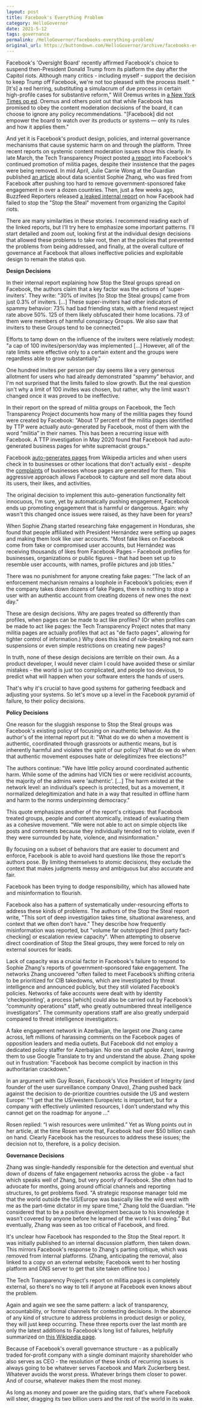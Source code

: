 ```yaml
---
layout: post
title: Facebook's Everything Problem
category: HelloGovernor
date: 2021-5-12
tags: governance
permalink: /HelloGovernor/facebooks-everything-problem/
original_url: https://buttondown.com/HelloGovernor/archive/facebooks-everything-problem/
---
```


Facebook's 'Oversight Board' recently affirmed Facebook's choice to suspend then-President Donald Trump from its platform the day after the Capitol riots. Although many critics - including myself - support the decision to keep Trump off Facebook, we're not too pleased with the process itself. "\[It's\] a red herring, substituting a simulacrum of due process in certain high-profile cases for substantive reform," Will Oremus writes in [a New York Times op ed](https://www.nytimes.com/2021/05/05/opinion/facebook-oversight-trump-jan-6.html?utm_source=HelloGovernor&utm_medium=email&utm_campaign=facebooks-everything-problem). Oremus and others point out that while Facebook has promised to obey the content moderation decisions of the board, it can choose to ignore any policy recommendations. "\[Facebook\] did not empower the board to watch over its products or systems — only its rules and how it applies them."

And yet it is Facebook's product design, policies, and internal governance mechanisms that cause systemic harm on and through the platform. Three recent reports on systemic content moderation issues show this clearly. In late March, the Tech Transparency Project posted [a report](https://www.techtransparencyproject.org/articles/facebooks-militia-mess?utm_source=HelloGovernor&utm_medium=email&utm_campaign=facebooks-everything-problem) into Facebook's continued promotion of militia pages, despite their insistence that the pages were being removed. In mid April, Julie Carrie Wong at the Guardian published [an article](https://www.theguardian.com/technology/2021/apr/12/facebook-fake-engagement-whistleblower-sophie-zhang?utm_source=HelloGovernor&utm_medium=email&utm_campaign=facebooks-everything-problem) about data scientist Sophie Zhang, who was fired from Facebook after pushing too hard to remove government-sponsored fake engagement in over a dozen countries. Then, just a few weeks ago, Buzzfeed Reporters released [a leaked internal report](https://www.buzzfeednews.com/article/ryanmac/full-facebook-stop-the-steal-internal-report?utm_source=HelloGovernor&utm_medium=email&utm_campaign=facebooks-everything-problem) on how Facebook had failed to stop the "Stop the Steal" movement from organizing the Capitol riots.

There are many similarities in these stories. I recommend reading each of the linked reports, but I'll try here to emphasize some important patterns. I'll start detailed and zoom out, looking first at the individual design decisions that allowed these problems to take root, then at the policies that prevented the problems from being addressed, and finally, at the overall culture of governance at Facebook that allows ineffective policies and exploitable design to remain the status quo.

**Design Decisions**

In their internal report explaining how Stop the Steal groups spread on Facebook, the authors claim that a key factor was the actions of 'super-inviters'. They write: "30% of invites \[to Stop the Steal groups\] came from just 0.3% of inviters. \[...\] These super-inviters had other indicators of spammy behavior: 73% had bad friending stats, with a friend request reject rate above 50%. 125 of them likely obfuscated their home locations. 73 of them were members of harmful conspiracy Groups. We also saw that inviters to these Groups tend to be connected."

Efforts to tamp down on the influence of the inviters were relatively modest: "a cap of 100 invites/person/day was implemented \[...\] However, all of the rate limits were effective only to a certain extent and the groups were regardless able to grow substantially."

One hundred invites per person per day seems like a very generous allotment for users who had already demonstrated "spammy" behavior, and I'm not surprised that the limits failed to slow growth. But the real question isn't why a limit of 100 invites was chosen, but rather, why the limit wasn't changed once it was proved to be ineffective.

In their report on the spread of militia groups on Facebook, the Tech Transparency Project documents how many of the militia pages they found were created by Facebook: "About 17 percent of the militia pages identified by TTP were actually auto-generated by Facebook, most of them with the word “militia” in their names. This has been a recurring issue with Facebook. A TTP investigation in May 2020 found that Facebook had auto-generated business pages for white supremacist groups."

Facebook [auto-generates pages](https://www.facebook.com/help/168172433243582?utm_source=HelloGovernor&utm_medium=email&utm_campaign=facebooks-everything-problem) from Wikipedia articles and when users check in to businesses or other locations that don't actually exist - despite the [complaints](https://webpunch.com/guide-to-knocking-out-unofficial-facebook-pages/?utm_source=HelloGovernor&utm_medium=email&utm_campaign=facebooks-everything-problem) of businesses whose pages are generated for them. This aggressive approach allows Facebook to capture and sell more data about its users, their likes, and activities.

The original decision to implement this auto-generation functionality felt innocuous, I'm sure, yet by automatically pushing engagement, Facebook ends up promoting engagement that is harmful or dangerous. Again: why wasn't this changed once issues were raised, as they have been for years?

When Sophie Zhang started researching fake engagement in Honduras, she found that people affiliated with President Hernández were setting up pages and making them look like user accounts. "Most fake likes on Facebook come from fake or compromised user accounts, but Hernández was receiving thousands of likes from Facebook Pages – Facebook profiles for businesses, organizations or public figures – that had been set up to resemble user accounts, with names, profile pictures and job titles."

There was no punishment for anyone creating fake pages: "The lack of an enforcement mechanism remains a loophole in Facebook’s policies; even if the company takes down dozens of fake Pages, there is nothing to stop a user with an authentic account from creating dozens of new ones the next day."

These are design decisions. Why are pages treated so differently than profiles, when pages can be made to act like profiles? (Or when profiles can be made to act like pages: the Tech Transparency Project notes that many militia pages are actually profiles that act as "de facto pages", allowing for tighter control of information.) Why does this kind of rule-breaking not earn suspensions or even simple restrictions on creating new pages?

In truth, none of these design decisions are terrible on their own. As a product developer, I would never claim I could have avoided these or similar mistakes - the world is just too complicated, and people too devious, to predict what will happen when your software enters the hands of users.

That's why it's crucial to have good systems for gathering feedback and adjusting your systems. So let's move up a level in the Facebook pyramid of failure, to their policy decisions.

**Policy Decisions**

One reason for the sluggish response to Stop the Steal groups was Facebook's existing policy of focusing on inauthentic behavior. As the author's of the internal report put it: "What do we do when a movement is authentic, coordinated through grassroots or authentic means, but is inherently harmful and violates the spirit of our policy? What do we do when that authentic movement espouses hate or delegitimizes free elections?"

The authors continue: "We have little policy around coordinated authentic harm. While some of the admins had VICN ties or were recidivist accounts, the majority of the admins were 'authentic'. \[...\] The harm existed at the network level: an individual’s speech is protected, but as a movement, it normalized delegitimization and hate in a way that resulted in offline harm and harm to the norms underpinning democracy."

This quote emphasizes another of the report's critiques: that Facebook treated groups, people and content atomically, instead of evaluating them as a cohesive movement. "We were not able to act on simple objects like posts and comments because they individually tended not to violate, even if they were surrounded by hate, violence, and misinformation."

By focusing on a subset of behaviors that are easier to document and enforce, Facebook is able to avoid hard questions like those the report's authors pose. By limiting themselves to atomic decisions, they exclude the context that makes judgments messy and ambiguous but also accurate and fair.

Facebook has been trying to dodge responsibility, which has allowed hate and misinformation to flourish.

Facebook also has a pattern of systematically under-resourcing efforts to address these kinds of problems. The authors of the Stop the Steal report write, "This sort of deep investigation takes time, situational awareness, and context that we often don’t have." They describe how frequently misinformation was reported, but "volume far outstripped \[third party fact-checking\] or escalation review capacity". When attempting to observe direct coordination of Stop the Steal groups, they were forced to rely on external sources for leads.

Lack of capacity was a crucial factor in Facebook's failure to respond to Sophie Zhang's reports of government-sponsored fake engagement. The networks Zhang uncovered "often failed to meet Facebook’s shifting criteria to be prioritized for CIB takedowns, which are investigated by threat intelligence and announced publicly, but they still violated Facebook’s policies. Networks of fake accounts were dealt with by identity 'checkpointing', a process \[which\] could also be carried out by Facebook’s “community operations” staff, who greatly outnumbered threat intelligence investigators". The community operations staff are also greatly underpaid compared to threat intelligence investigators.

A fake engagement network in Azerbaijan, the largest one Zhang came across, left millions of harassing comments on the Facebook pages of opposition leaders and media outlets. But Facebook did not employ a dedicated policy staffer for Azerbaijan. No one on staff spoke Azeri, leaving them to use Google Translate to try and understand the abuse. Zhang spoke out in frustration: "Facebook has become complicit by inaction in this authoritarian crackdown."

In an argument with Guy Rosen, Facebook's Vice President of Integrity (and founder of the user surveillance company Onavo), Zhang pushed back against the decision to de-prioritize countries outside the US and western Europe: "“I get that the US/western Europe/etc is important, but for a company with effectively unlimited resources, I don’t understand why this cannot get on the roadmap for anyone …"

Rosen replied: “I wish resources were unlimited.” Yet as Wong points out in her article, at the time Rosen wrote that, Facebook had over $50 billion cash on hand. Clearly Facebook has the resources to address these issues; the decision not to, therefore, is a policy decision.

**Governance Decisions**

Zhang was single-handedly responsible for the detection and eventual shut down of dozens of fake engagement networks across the globe - a fact which speaks well of Zhang, but very poorly of Facebook. She often had to advocate for months, going around official channels and reporting structures, to get problems fixed. "A strategic response manager told me that the world outside the US/Europe was basically like the wild west with me as the part-time dictator in my spare time," Zhang told the Guardian. "He considered that to be a positive development because to his knowledge it wasn’t covered by anyone before he learned of the work I was doing.” But eventually, Zhang was seen as too critical of Facebook, and fired.

It's unclear how Facebook has responded to the Stop the Steal report. It was initially published to an internal discussion platform, then taken down. This mirrors Facebook's response to Zhang's parting critique, which was removed from internal platforms. (Zhang, anticipating the removal, also linked to a copy on an external website; Facebook went to her hosting platform and DNS server to get that site taken offline too.)

The Tech Transparency Project's report on militia pages is completely external, so there's no way to tell if anyone at Facebook even knows about the problem.

Again and again we see the same pattern: a lack of transparency, accountability, or formal channels for contesting decisions. In the absence of any kind of structure to address problems in product design or policy, they will just keep occurring. These three reports over the last month are only the latest additions to Facebook's long list of failures, helpfully summarized on [this Wikipedia page](https://en.wikipedia.org/wiki/Criticism_of_Facebook?utm_source=HelloGovernor&utm_medium=email&utm_campaign=facebooks-everything-problem).

Because of Facebook's overall governance structure - as a publically traded for-profit company with a single dominant majority shareholder who also serves as CEO - the resolution of these kinds of recurring issues is always going to be whatever serves Facebook and Mark Zuckerberg best. Whatever avoids the worst press. Whatever brings them closer to power. And of course, whatever makes them the most money.

As long as money and power are the guiding stars, that's where Facebook will steer, dragging its two billion users and the rest of the world in its wake.
